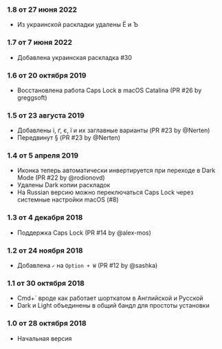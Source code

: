 ### 1.8 от 27 июня 2022

- Из украинской раскладки удалены Ë и Ъ

### 1.7 от 7 июня 2022

- Добавлена украинская раскладка #30

### 1.6 от 20 октября 2019

- Восстановлена работа Caps Lock в macOS Catalina (PR #26 by greggsoft)

### 1.5 от 23 августа 2019

- Добавлены i, ґ, є, ї и их заглавные варианты (PR #23 by @Nerten)
- Передвинут § (PR #23 by @Nerten)

### 1.4 от 5 апреля 2019

- Иконка теперь автоматически инвертируется при переходе в Dark Mode (PR #22 by @rodionovd)
- Удалены Dark копии раскладок
- На Russian версию можно переключаться Caps Lock через системные настройки macOS (#8)

### 1.3 от 4 декабря 2018

- Поддержка Caps Lock (PR #14 by @alex-mos)

### 1.2 от 24 ноября 2018

- Добавлена `✓` на `Option + W` (PR #12 by @sashka)

### 1.1 от 30 октября 2018

- Cmd+` вроде как работает шорткатом в Английской и Русской
- Dark и Light объединены в общий бандл для простоты установки

### 1.0 от 28 октября 2018

- Начальная версия
